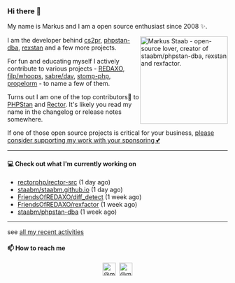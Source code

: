 ### Hi there 👋



My name is Markus and I am a open source enthusiast since 2008 ✨.

<img width="200" alt="Markus Staab - open-source lover, creator of staabm/phpstan-dba, rexstan and rexfactor." style="float: right;" src="https://user-images.githubusercontent.com/120441/230766751-c3d8e9ca-0c05-4c2f-b920-ef0e39930e4b.png">

I am the developer behind [cs2pr](https://staabm.github.io/2022/04/03/annotate-pull-request-from-checkstyle.html), [phpstan-dba](https://staabm.github.io/2022/05/01/phpstan-dba.html), [rexstan](https://staabm.github.io/2022/06/18/rexstan-REDAXO-AddOn.html) and a few more projects.

For fun and educating myself I actively contribute to various projects - [REDAXO](https://redaxo.org/), [filp/whoops](https://github.com/filp/whoops), [sabre/dav](https://github.com/sabre-io/dav), [stomp-php](https://github.com/stomp-php/stomp-php), [propelorm](https://github.com/propelorm) - to name a few of them.

Turns out I am one of the top contributors💫 to [PHPStan](https://github.com/phpstan/phpstan-src/pulls?q=is%3Amerged+author%3Astaabm) and [Rector](https://github.com/rectorphp/rector-src/pulls?q=is%3Apr+sort%3Aupdated-desc+author%3Astaabm+is%3Amerged). It's likely you read my name in the changelog or release notes somewhere.

If one of those open source projects is critical for your business, [please consider supporting my work with your sponsoring 💕](https://github.com/sponsors/staabm)


---

#### 💻 Check out what I'm currently working on

- [rectorphp/rector-src](https://github.com/rectorphp/rector-src) (1 day ago)
- [staabm/staabm.github.io](https://github.com/staabm/staabm.github.io) (1 day ago)
- [FriendsOfREDAXO/diff_detect](https://github.com/FriendsOfREDAXO/diff_detect) (1 week ago)
- [FriendsOfREDAXO/rexfactor](https://github.com/FriendsOfREDAXO/rexfactor) (1 week ago)
- [staabm/phpstan-dba](https://github.com/staabm/phpstan-dba) (1 week ago)

---


see [all my recent activities](https://staabm.github.io/recent-work.html)


#### 📫 How to reach me

<p align="center">
  <a href="https://phpc.social/@markusstaab" target="blank"><img align="center" src="https://cdn.jsdelivr.net/npm/simple-icons@3.0.1/icons/mastodon.svg" alt="@markusstaab at mastodon" height="30" width="30" /></a>&nbsp;
  <a href="https://twitter.com/@markusstaab" target="blank"><img align="center" src="https://cdn.jsdelivr.net/npm/simple-icons@3.0.1/icons/twitter.svg" alt="@markusstaab at twitter" height="30" width="30" /></a>
</p>
